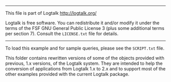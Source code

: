 ________________________________________________________________________

This file is part of Logtalk <http://logtalk.org/>  

Logtalk is free software. You can redistribute it and/or modify it under
the terms of the FSF GNU General Public License 3  (plus some additional
terms per section 7).        Consult the `LICENSE.txt` file for details.
________________________________________________________________________


To load this example and for sample queries, please see the `SCRIPT.txt`
file.

This folder contains rewritten versions of some of the objects provided 
with previous, 1.x versions, of the Logtalk system. They are intended to 
help the conversion of applications from Logtalk 1.x to 2.x and to
support most of the other examples provided with the current Logtalk
package.
